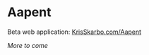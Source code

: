 Aapent
======

Beta web application: [KrisSkarbo.com/Aapent](http://krisskarbo.com/aapent/)

*More to come*
